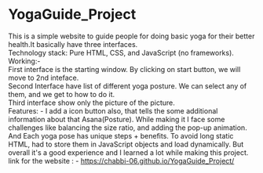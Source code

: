 # YogaGuide_Project
This is a simple website to guide people for doing basic yoga for their better health.It basically have three interfaces.
<br>
Technology stack: Pure HTML, CSS, and JavaScript (no frameworks).
<br>
Working:- 
<br>
First interface is the starting window.
By clicking on start button, we will move to 2nd inteface.
<br>
Second Interface have list of different yoga posture. 
We can select any of them, and we get to how to do it.
<br>
Third interface show only the picture of the picture.
<br>
Features: -
I add a icon button also, that tells the some additional information about that Asana(Posture).
While making it I face some challenges like balancing the size ratio, and adding the pop-up animation. 
And Each yoga pose has unique steps + benefits.
To avoid long static HTML, had to store them in JavaScript objects and load dynamically.
But overall it's a good experience and I learned a lot while making this project.
<br>
link for the website : -  https://chabbi-06.github.io/YogaGuide_Project/
